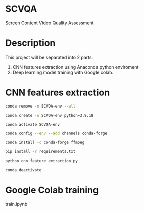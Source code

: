 # SCVQA

Screen Content Video Quality Assessment

# Description

This project will be separated into 2 parts:

1. CNN features extraction using Anaconda python enviroment
2. Deep learning model training with Google colab.

# CNN features extraction

```bash
conda remove -n SCVQA-env --all

conda create -n SCVQA-env python=3.9.18

conda activate SCVQA-env

conda config --env --add channels conda-forge

conda install -c conda-forge ffmpeg

pip install -r requirements.txt

python cnn_feature_extraction.py

conda deactivate
```

# Google Colab training

train.ipynb
